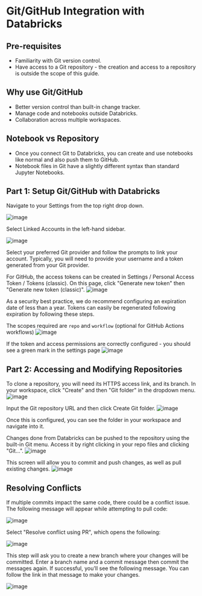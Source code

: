 # Git/GitHub Integration with Databricks

## Pre-requisites

- Familiarity with Git version control.
- Have access to a Git repository - the creation and access to a repository is outside the scope of this guide.

## Why use Git/GitHub

- Better version control than built-in change tracker.
- Manage code and notebooks outside Databricks.
- Collaboration across multiple workspaces.

## Notebook vs Repository

- Once you connect Git to Databricks, you can create and use notebooks like normal and also push them to GitHub.
- Notebook files in Git have a slightly different syntax than standard Jupyter Notebooks.

## Part 1: Setup Git/GitHub with Databricks

Navigate to your Settings from the top right drop down.

![image](/api/docs/UserGuide/Databricks/git-settings.png)

Select Linked Accounts in the left-hand sidebar.

![image](/api/docs/UserGuide/Databricks/git-linked-accounts.png)

Select your preferred Git provider and follow the prompts to link your account. Typically, you will need to provide your username and a token generated from your Git provider.

For GitHub, the access tokens can be created in Settings / Personal Access Token / Tokens (classic). On this page, click "Generate new token" then "Generate new token (classic)".
![image](https://user-images.githubusercontent.com/3179656/236484380-d193ae59-1a9c-434e-a7ec-790d691c1a89.png)

As a security best practice, we do recommend configuring an expiration date of less than a year. Tokens can easily be regenerated following expiration by following these steps.

The scopes required are `repo` and `workflow` (optional for GitHub Actions workflows)
![image](/api/docs/UserGuide/Databricks/TokenScopes.png)

If the token and access permissions are correctly configured - you should see a green mark in the settings page
![image](/api/docs/UserGuide/Databricks/git-status.png)

## Part 2: Accessing and Modifying Repositories

To clone a repository, you will need its HTTPS access link, and its branch. In your workspace, click "Create" and then "Git folder" in the dropdown menu.
![image](/api/docs/UserGuide/Databricks/git-clone-repo.png)

Input the Git repository URL and then click Create Git folder.
![image](/api/docs/UserGuide/Databricks/git-menu.png)

Once this is configured, you can see the folder in your workspace and navigate into it.

Changes done from Databricks can be pushed to the repository using the built-in Git menu. Access it by right clicking in your repo files and clicking "Git...".
![image](/api/docs/UserGuide/Databricks/git-menu-2.png)

This screen will allow you to commit and push changes, as well as pull existing changes.
![image](/api/docs/UserGuide/Databricks/git-menu-3.png)

## Resolving Conflicts

If multiple commits impact the same code, there could be a conflict issue. The following message will appear while attempting to pull code:

![image](/api/docs/UserGuide/Databricks/MergeConflict.png)

Select "Resolve conflict using PR", which opens the following:

![image](/api/docs/UserGuide/Databricks/MergeConflict2.png)

This step will ask you to create a new branch where your changes will be committed. Enter a branch name and a commit message then commit the messages again. If successful, you'll see the following message. You can follow the link in that message to make your changes.

![image](/api/docs/UserGuide/Databricks/MergeConflict3.png)

<!-- ## Automating Git pulls

?? -->
